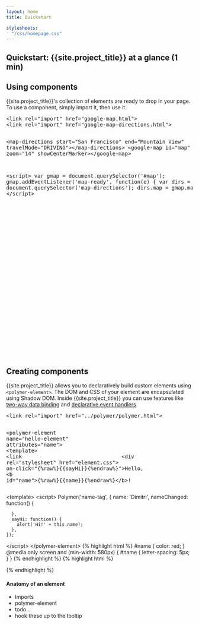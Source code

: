 ```yaml
---
layout: home
title: Quickstart

stylesheets:
  "/css/homepage.css"
---
```


<style shim-shadowdom>
core-tooltip {
  display: inline-flex;
  cursor: default;
  border-radius: 3px;
  outline: none;
}
core-tooltip:hover,
core-tooltip:focus {
  background: white;
}
core-tooltip::shadow .polymer-tooltip {
  opacity: 0;
  -webkit-transition: all 300ms cubic-bezier(0,1.92,.99,1.07);
  transition: all 300ms cubic-bezier(0,1.92,.99,1.07);
  -webkit-transform: translate3d(0, -10px, 0);
  transform: translate3d(0, -10px, 0);
  /*white-space: initial;*/
  /*min-width: 300px;*/
  /*max-width: 300px;*/
  line-height: 1.5;
}
core-tooltip:hover::shadow .polymer-tooltip,
core-tooltip:focus::shadow .polymer-tooltip {
  opacity: 1;
  transform: translate3d(0, 0, 0);
}
/*#glanceapp /deep/ .polymer-tooltip {
  visibility: visible !important;
}*/

google-map {
  display: block;
  width: 400px;
  height: 400px;
}
</style>

<link rel="import" href="/components/google-map/google-map.html">
<link rel="import" href="/components/google-map/google-map-directions.html">
<!-- <link rel="import" href="/components/google-map/google-map-search.html"> -->


<section id="quickstart">
  <div class="panel">

<h1>Quickstart: {{site.project_title}} at a glance (1 min)</h2></h1>

<h2>Using components</h2>

<p>{{site.project_title}}'s collection of elements are ready to drop in your page.
To use a component, simply import it, then use it.</p>

<div horizontal layout>
<pre style="margin:0;" flex>
&lt;link rel="import" href="google-map.html">
&lt;link rel="import" href="google-map-directions.html">

&lt;map-directions start="San Francisco"
                   end="Mountain View"
                   travelMode="DRIVING">&lt;/map-directions>
&lt;google-map id="map" zoom="14" showCenterMarker>&lt;/google-map>

&lt;script>
  var gmap = document.querySelector('#map');
  gmap.addEventListener('map-ready', function(e) {
    var dirs = document.querySelector('map-directions');
    dirs.map = gmap.map;
  });
&lt;/script>
</pre>

<google-map mapType="roadmap" zoom="14"></google-map>
<google-map-directions startAddress="San Francisco" endAddress="Mountain View" travelMode="DRIVING"></google-map-directions>
</div>

<h2>Creating components</h2>

<p>{{site.project_title}} allows you to declaratively build custom elements using <code>&lt;polymer-element></code>. The DOM and CSS of your element are encapsulated using Shadow DOM. Inside {{site.project_title}} you can use features like <a href="/docs/polymer/databinding.html">two-way data binding</a> and <a href="/docs/polymer/polymer.html#declarative-event-mapping">declarative event handlers</a>.</p>

<div horizontal layout>

<demo-tabs bottom>
  <demo-tab heading="element.html">
<pre class="prettyprint" id="glanceapp">
<core-tooltip large label="Element dependencies are loaded at the top using an HTML Import.">&lt;link rel="import" href="../polymer/polymer.html"></core-tooltip>

<core-tooltip large label="Components are defined declaratively." position="top">&lt;polymer-element name="hello-element"</core-tooltip> <core-tooltip large label="Published properties allow users to configure your element." position="top">attributes="name"></core-tooltip>
  <core-tooltip large label="&lt;template> provides native client-side templating. Scaffold your component using DOM, not strings." position="right">&lt;template></core-tooltip>
    <core-tooltip large position="top" label="CSS &amp; DOM are scoped to the element using Shadow DOM.">&lt;link rel="stylesheet" href="element.css"></core-tooltip>
    &lt;div <core-tooltip large label="Declarative event handling">on-click="{%raw%}{{sayHi}}{%endraw%}"</core-tooltip>>Hello, &lt;b id="name"><core-tooltip large label="Two-way data-binding to element properties" position="top">{%raw%}{{name}}{%endraw%}</core-tooltip>&lt;/b>!</div>
  &lt;template>
  &lt;script>
    Polymer('name-tag', {
      name: 'Dimitri',
      nameChanged: function() {

      },
      sayHi: function() {
        alert('Hi!' + this.name);
      },
    });
  &lt;/script>
&lt;/polymer-element>
</pre>
  </demo-tab>
  <demo-tab heading="element.css">
{% highlight html %}
#name {
  color: red;
}
@media only screen and (min-width: 580px) {
  #name {
    letter-spacing: 5px;
  }
}
{% endhighlight %}
  </demo-tab>
  <demo-tab heading="index.html">
{% highlight html %}
<!DOCTYPE html>
<html>
<head>
  <script src="platform.js"></script>
  <link rel="import" href="element.html">
</head>
<body>
  <my-element name="Eric"></my-element>
</body>
</html>
{% endhighlight %}
  </demo-tab>
</demo-tabs>

<div>
<h4>Anatomy of an element</h4>
<ul>
  <li>Imports</li>
  <li>polymer-element</li>
  <li>todo...</li>
  <li>hook these up to the tooltip</li>
</ul>

</div>
</div>
      
  </div>
</section>

<script>
document.addEventListener('polymer-ready', function(e) {
  var gMap = document.querySelector('google-map');
  gMap.addEventListener('google-map-ready', function(e) {
    document.querySelector('google-map-directions').map = gMap.map;
    //gSearch.map = gMap.map;
  });

  // var geoLocation = document.querySelector('geo-location');
  // geoLocation.addEventListener('core-response', function(e) {
  //   gMap.latitude = geoLocation.latitude;
  //   gMap.longitude = geoLocation.longitude; 
  // });
});
</script>